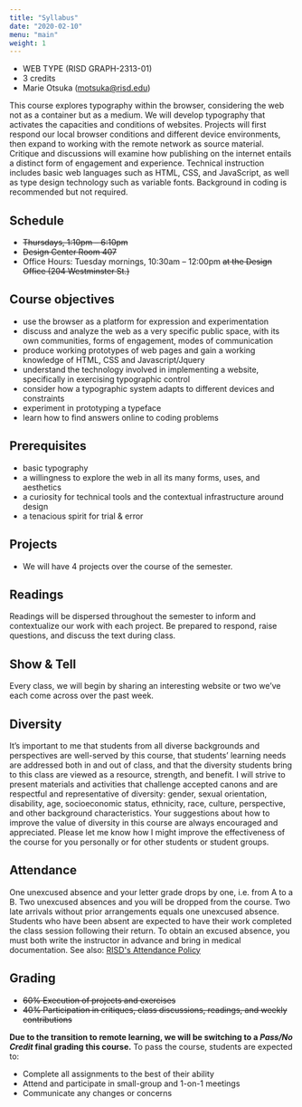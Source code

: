 ```yaml
---
title: "Syllabus"
date: "2020-02-10"
menu: "main"
weight: 1
---
```


* WEB TYPE (RISD GRAPH-2313-01)
* 3 credits
* Marie Otsuka (motsuka@risd.edu)

This course explores typography within the browser, considering the web not as a container but as a medium. We will develop typography that activates the capacities and conditions of websites. Projects will first respond our local browser conditions and different device environments, then expand to working with the remote network as source material. Critique and discussions will examine how publishing on the internet entails a distinct form of engagement and experience. Technical instruction includes basic web languages such as HTML, CSS, and JavaScript, as well as type design technology such as variable fonts. Background in coding is recommended but not required. 

## Schedule
* ~~Thursdays, 1:10pm – 6:10pm~~
* ~~Design Center Room 407~~
* Office Hours: Tuesday mornings, 10:30am – 12:00pm ~~at the Design Office (204 Westminster St.)~~

## Course objectives
* use the browser as a platform for expression and experimentation
* discuss and analyze the web as a very specific public space, with its own communities, forms of engagement, modes of communication
* produce working prototypes of web pages and gain a working knowledge of HTML, CSS and Javascript/Jquery
* understand the technology involved in implementing a website, specifically in exercising typographic control 
* consider how a typographic system adapts to different devices and constraints
* experiment in prototyping a typeface
* learn how to find answers online to coding problems

## Prerequisites
* basic typography
* a willingness to explore the web in all its many forms, uses, and aesthetics
* a curiosity for technical tools and the contextual infrastructure around design
* a tenacious spirit for trial & error

## Projects
* We will have 4 projects over the course of the semester. 

## Readings
Readings will be dispersed throughout the semester to inform and contextualize our work with each project. Be prepared to respond, raise questions, and discuss the text during class.

## Show & Tell
Every class, we will begin by sharing an interesting website or two we’ve each come across over the past week.

## Diversity
It’s important to me that students from all diverse backgrounds and perspectives are well-served by this course, that students’ learning needs are addressed both in and out of class, and that the diversity students bring to this class are viewed as a resource, strength, and benefit.  I will strive to present materials and activities that challenge accepted canons and are respectful and representative of diversity: gender, sexual orientation, disability, age, socioeconomic status, ethnicity, race, culture, perspective, and other background characteristics. Your suggestions about how to improve the value of diversity in this course are always encouraged and appreciated. Please let me know how I might improve the effectiveness of the course for you personally or for other students or student groups.

## Attendance
One unexcused absence and your letter grade drops by one, i.e. from A to a B. Two unexcused absences and you will be dropped from the course. Two late arrivals without prior arrangements equals one unexcused absence. Students who have been absent are expected to have their work completed the class session following their return. To obtain an excused absence, you must both write the instructor in advance and bring in medical documentation. See also: [RISD's Attendance Policy](http://policies.risd.edu/academic/class-attendance/)

## Grading
* ~~60% Execution of projects and exercises~~
* ~~40% Participation in critiques, class discussions, readings, and weekly contributions~~

**Due to the transition to remote learning, we will be switching to a *Pass/No Credit* final grading this course.** To pass the course, students are expected to: 
* Complete all assignments to the best of their ability 
* Attend and participate in small-group and 1-on-1 meetings 
* Communicate any changes or concerns

